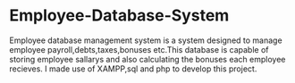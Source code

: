# Employee-Database-System
Employee database management system is a system designed to manage employee payroll,debts,taxes,bonuses etc.This database is capable of storing employee sallarys and also calculating the bonuses each employee recieves. I made use of XAMPP,sql and php to develop this project.
